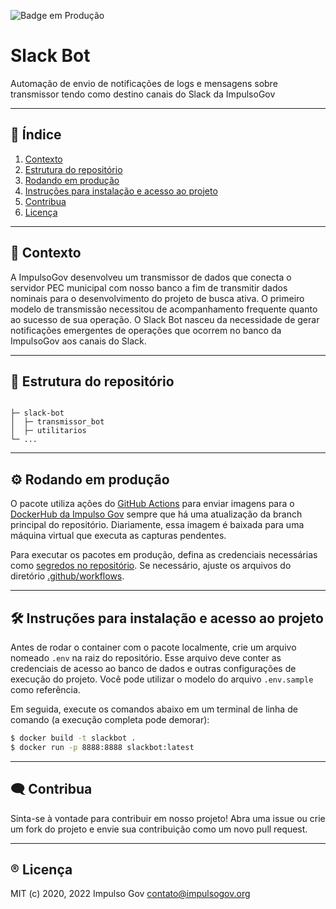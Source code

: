 
<!--
SPDX-FileCopyrightText: 2021, 2022 ImpulsoGov <contato@impulsogov.org>

SPDX-License-Identifier: MIT
-->
![Badge em Produção](https://img.shields.io/badge/status-em%20produ%C3%A7%C3%A3o-green)

# Slack Bot

Automação de envio de notificações de logs e mensagens sobre transmissor tendo como destino canais do Slack da ImpulsoGov


*******
## :mag_right: Índice
1. [Contexto](#contexto)
2. [Estrutura do repositório](#estrutura)
3. [Rodando em produção](#rodando)
4. [Instruções para instalação e acesso ao projeto](#instalacao)
5. [Contribua](#contribua)
6. [Licença](#licenca)
*******


<div id='contexto'/>  

## :rocket: Contexto
A ImpulsoGov desenvolveu um transmissor de dados que conecta o servidor PEC municipal com nosso banco a fim de transmitir dados nominais para o desenvolvimento do projeto de busca ativa. O primeiro modelo de transmissão necessitou de acompanhamento frequente quanto ao sucesso de sua operação. O Slack Bot nasceu da necessidade de gerar notificações emergentes de operações que ocorrem no banco da ImpulsoGov aos canais do Slack. 


*******
  
  
 <div id='estrutura'/>  
 
 ## :milky_way: Estrutura do repositório


```plain

├─ slack-bot
│  ├─ transmissor_bot
│  ├─ utilitarios
└─ ...
```


*******
 <div id='rodando'/> 
 
## :gear: Rodando em produção
O pacote utiliza ações do
[GitHub Actions](https://docs.github.com/actions) para enviar imagens para o
[DockerHub da Impulso Gov](https://hub.docker.com/orgs/impulsogov/repositories)
sempre que há uma atualização da branch principal do repositório. Diariamente,
essa imagem é baixada para uma máquina virtual que executa as capturas
pendentes.

Para executar os pacotes em produção, defina as credenciais necessárias como [segredos no repositório](https://docs.github.com/en/actions/security-guides/encrypted-secrets). Se necessário, ajuste os arquivos do diretório [.github/workflows](./.github/workflows).

*******

<div id='instalacao'/> 

 ## 🛠️ Instruções para instalação e acesso ao projeto

Antes de rodar o container com o pacote localmente, crie um arquivo nomeado `.env` na raiz do repositório. Esse arquivo deve conter as credenciais de acesso ao banco de dados e outras configurações de execução do projeto. Você pode utilizar o modelo do arquivo `.env.sample` como referência.

Em seguida, execute os comandos abaixo em um terminal de linha de comando (a execução completa pode demorar):

```sh
$ docker build -t slackbot .
$ docker run -p 8888:8888 slackbot:latest
```

*******

<div id='contribua'/>  

## :left_speech_bubble: Contribua
Sinta-se à vontade para contribuir em nosso projeto! Abra uma issue ou crie um fork do projeto e envie sua contribuição como um novo pull request.


*******
<div id='licenca'/>  

## :registered: Licença
MIT (c) 2020, 2022 Impulso Gov <contato@impulsogov.org>

